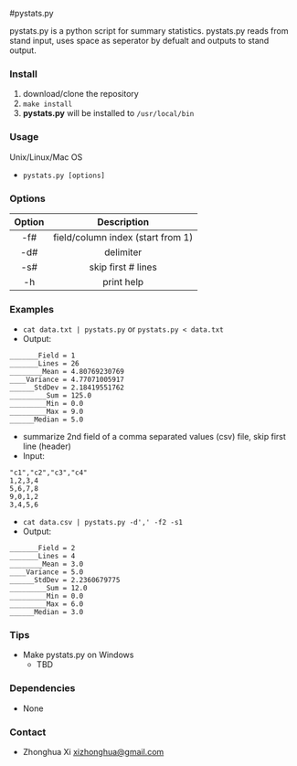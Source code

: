 #pystats.py

pystats.py is a python script for summary statistics. pystats.py reads from stand input, uses space as seperator by defualt and outputs to stand output.

### Install
1. download/clone the repository
2. `make install` 
3. **pystats.py** will be installed to `/usr/local/bin`

### Usage
Unix/Linux/Mac OS
 * `pystats.py [options]`

### Options
| Option | Description |
|:------:|:-----------:|
| -f#    | field/column index (start from 1) |
| -d#    | delimiter   |
| -s#    | skip first # lines |
| -h     | print help  |


### Examples
  * `cat data.txt | pystats.py` or `pystats.py < data.txt`
  * Output:
```
_______Field = 1
_______Lines = 26
________Mean = 4.80769230769
____Variance = 4.77071005917
______StdDev = 2.18419551762
_________Sum = 125.0
_________Min = 0.0
_________Max = 9.0
______Median = 5.0 
```
  * summarize 2nd field of a comma separated values (csv) file, skip first line (header)
  * Input:
```
"c1","c2","c3","c4"
1,2,3,4
5,6,7,8
9,0,1,2
3,4,5,6
```
  * `cat data.csv | pystats.py -d',' -f2 -s1`
  * Output:
```
_______Field = 2
_______Lines = 4
________Mean = 3.0
____Variance = 5.0
______StdDev = 2.2360679775
_________Sum = 12.0
_________Min = 0.0
_________Max = 6.0
______Median = 3.0
```

### Tips
* Make pystats.py on Windows
  * TBD 

### Dependencies
* None

### Contact
* Zhonghua Xi [xizhonghua@gmail.com](mailto:xizhonghua@gmail.com?subject=pystats)
